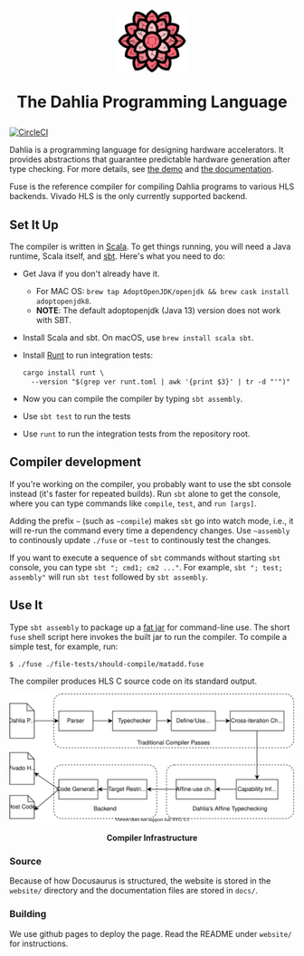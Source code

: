 <h1>
<p align="center">
<img src="./website/static/img/dahlia-logo.png" width="120">
</p>
<p align="center">
The Dahlia Programming Language
</p>
</h1>

[![CircleCI](https://circleci.com/gh/cucapra/dahlia.svg?style=svg)](https://circleci.com/gh/cucapra/dahlia)

Dahlia is a programming language for designing hardware accelerators.  It
provides abstractions that guarantee predictable hardware generation after type
checking. For more details, see [the demo][demo] and [the documentation][docs].

Fuse is the reference compiler for compiling Dahlia programs to various HLS
backends. Vivado HLS is the only currently supported backend.

[docs]: https://capra.cs.cornell.edu/fuse
[demo]: https://capra.cs.cornell.edu/dahlia

## Set It Up

The compiler is written in [Scala][].
To get things running, you will need a Java runtime, Scala itself, and [sbt][].
Here's what you need to do:

- Get Java if you don't already have it.
  - For MAC OS: `brew tap AdoptOpenJDK/openjdk && brew cask install adoptopenjdk8`.
  - **NOTE**: The default adoptopenjdk (Java 13) version does not work with SBT.
- Install Scala and sbt. On macOS, use `brew install scala sbt`.
- Install [Runt][] to run integration tests:
  ```
  cargo install runt \
    --version "$(grep ver runt.toml | awk '{print $3}' | tr -d "'")"
  ```

- Now you can compile the compiler by typing `sbt assembly`.
- Use `sbt test` to run the tests
- Use `runt` to run the integration tests from the repository root.

[scala]: https://www.scala-lang.org/
[sbt]: https://scala-sbt.org
[homebrew]: https://brew.sh
[fat jar]: https://stackoverflow.com/questions/19150811/what-is-a-fat-jar
[runt]: https://github.com/rachitnigam/runt

## Compiler development

If you're working on the compiler, you probably want to use the sbt console instead (it's faster for repeated builds).
Run `sbt` alone to get the console, where you can type commands like `compile`, `test`, and `run [args]`.

Adding the prefix `~` (such as `~compile`) makes `sbt` go into watch mode, i.e., it will re-run the command every time a dependency changes. Use `~assembly` to continously update `./fuse` or `~test` to continously test the changes.

If you want to execute a sequence of `sbt` commands without starting `sbt` console, you can type `sbt "; cmd1; cm2 ..."`. For example, `sbt "; test; assembly"` will run `sbt test` followed by `sbt assembly`.

## Use It

Type `sbt assembly` to package up a [fat jar][] for command-line use.
The short `fuse` shell script here invokes the built jar to run the compiler.
To compile a simple test, for example, run:

    $ ./fuse ./file-tests/should-compile/matadd.fuse

The compiler produces HLS C source code on its standard output.

<p align="center">
  <img src="./website/static/img/dahlia-compiler.svg">
</p>
<p align="center">
  <b>Compiler Infrastructure</b>
</p>


### Source

Because of how Docusaurus is structured, the website is stored in the `website/`
directory and the documentation files are stored in `docs/`.

### Building

We use github pages to deploy the page. Read the README under `website/` for
instructions.

